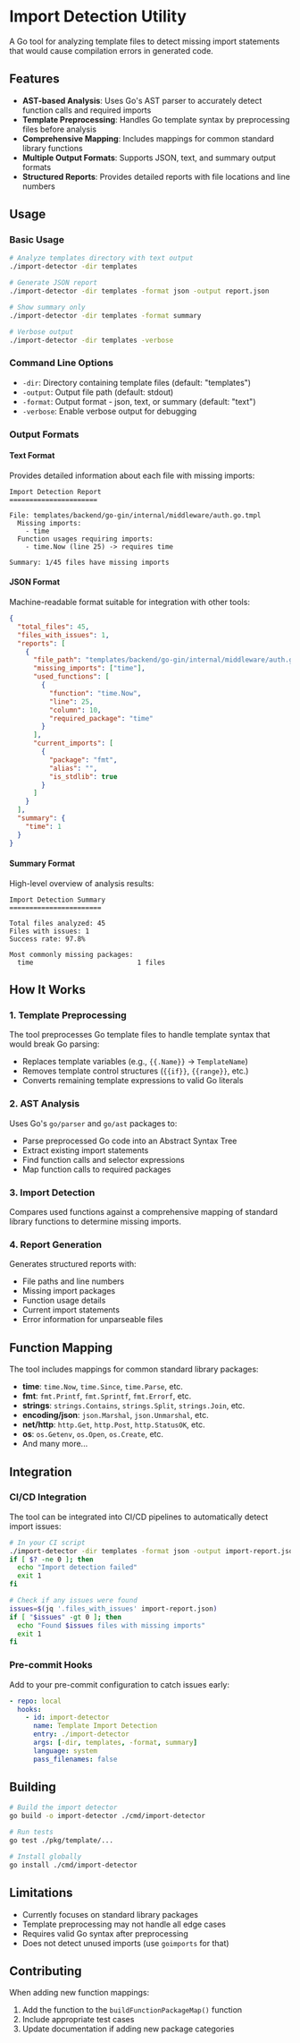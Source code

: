 # Import Detection Utility

A Go tool for analyzing template files to detect missing import statements that would cause compilation errors in generated code.

## Features

- **AST-based Analysis**: Uses Go's AST parser to accurately detect function calls and required imports
- **Template Preprocessing**: Handles Go template syntax by preprocessing files before analysis
- **Comprehensive Mapping**: Includes mappings for common standard library functions
- **Multiple Output Formats**: Supports JSON, text, and summary output formats
- **Structured Reports**: Provides detailed reports with file locations and line numbers

## Usage

### Basic Usage

```bash
# Analyze templates directory with text output
./import-detector -dir templates

# Generate JSON report
./import-detector -dir templates -format json -output report.json

# Show summary only
./import-detector -dir templates -format summary

# Verbose output
./import-detector -dir templates -verbose
```

### Command Line Options

- `-dir`: Directory containing template files (default: "templates")
- `-output`: Output file path (default: stdout)
- `-format`: Output format - json, text, or summary (default: "text")
- `-verbose`: Enable verbose output for debugging

### Output Formats

#### Text Format

Provides detailed information about each file with missing imports:

```
Import Detection Report
======================

File: templates/backend/go-gin/internal/middleware/auth.go.tmpl
  Missing imports:
    - time
  Function usages requiring imports:
    - time.Now (line 25) -> requires time

Summary: 1/45 files have missing imports
```

#### JSON Format

Machine-readable format suitable for integration with other tools:

```json
{
  "total_files": 45,
  "files_with_issues": 1,
  "reports": [
    {
      "file_path": "templates/backend/go-gin/internal/middleware/auth.go.tmpl",
      "missing_imports": ["time"],
      "used_functions": [
        {
          "function": "time.Now",
          "line": 25,
          "column": 10,
          "required_package": "time"
        }
      ],
      "current_imports": [
        {
          "package": "fmt",
          "alias": "",
          "is_stdlib": true
        }
      ]
    }
  ],
  "summary": {
    "time": 1
  }
}
```

#### Summary Format

High-level overview of analysis results:

```
Import Detection Summary
=======================

Total files analyzed: 45
Files with issues: 1
Success rate: 97.8%

Most commonly missing packages:
  time                          1 files
```

## How It Works

### 1. Template Preprocessing

The tool preprocesses Go template files to handle template syntax that would break Go parsing:

- Replaces template variables (e.g., `{{.Name}}` → `TemplateName`)
- Removes template control structures (`{{if}}`, `{{range}}`, etc.)
- Converts remaining template expressions to valid Go literals

### 2. AST Analysis

Uses Go's `go/parser` and `go/ast` packages to:

- Parse preprocessed Go code into an Abstract Syntax Tree
- Extract existing import statements
- Find function calls and selector expressions
- Map function calls to required packages

### 3. Import Detection

Compares used functions against a comprehensive mapping of standard library functions to determine missing imports.

### 4. Report Generation

Generates structured reports with:

- File paths and line numbers
- Missing import packages
- Function usage details
- Current import statements
- Error information for unparseable files

## Function Mapping

The tool includes mappings for common standard library packages:

- **time**: `time.Now`, `time.Since`, `time.Parse`, etc.
- **fmt**: `fmt.Printf`, `fmt.Sprintf`, `fmt.Errorf`, etc.
- **strings**: `strings.Contains`, `strings.Split`, `strings.Join`, etc.
- **encoding/json**: `json.Marshal`, `json.Unmarshal`, etc.
- **net/http**: `http.Get`, `http.Post`, `http.StatusOK`, etc.
- **os**: `os.Getenv`, `os.Open`, `os.Create`, etc.
- And many more...

## Integration

### CI/CD Integration

The tool can be integrated into CI/CD pipelines to automatically detect import issues:

```bash
# In your CI script
./import-detector -dir templates -format json -output import-report.json
if [ $? -ne 0 ]; then
  echo "Import detection failed"
  exit 1
fi

# Check if any issues were found
issues=$(jq '.files_with_issues' import-report.json)
if [ "$issues" -gt 0 ]; then
  echo "Found $issues files with missing imports"
  exit 1
fi
```

### Pre-commit Hooks

Add to your pre-commit configuration to catch issues early:

```yaml
- repo: local
  hooks:
    - id: import-detector
      name: Template Import Detection
      entry: ./import-detector
      args: [-dir, templates, -format, summary]
      language: system
      pass_filenames: false
```

## Building

```bash
# Build the import detector
go build -o import-detector ./cmd/import-detector

# Run tests
go test ./pkg/template/...

# Install globally
go install ./cmd/import-detector
```

## Limitations

- Currently focuses on standard library packages
- Template preprocessing may not handle all edge cases
- Requires valid Go syntax after preprocessing
- Does not detect unused imports (use `goimports` for that)

## Contributing

When adding new function mappings:

1. Add the function to the `buildFunctionPackageMap()` function
2. Include appropriate test cases
3. Update documentation if adding new package categories

